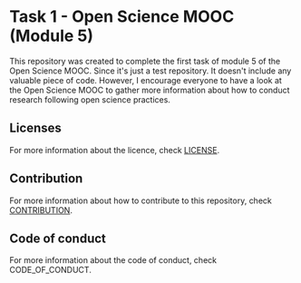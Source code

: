 # Task 1 - Open Science MOOC (Module 5)
This repository was created to complete the first task of module 5 of the Open Science MOOC.
Since it's just a test repository. It doesn't include any valuable piece of code. However, I encourage everyone to have a look at the Open Science MOOC to gather more information about how to conduct research following open science practices.

## Licenses 
For more information about the licence, check [LICENSE](https://github.com/pmarrai/task1_opensciencemooc_pma/blob/master/LICENSE).

## Contribution
For more information about how to contribute to this repository, check [CONTRIBUTION](https://github.com/pmarrai/task1_opensciencemooc_pma/blob/master/CONTRIBUTION.md).

## Code of conduct
For more information about the code of conduct, check CODE_OF_CONDUCT.

